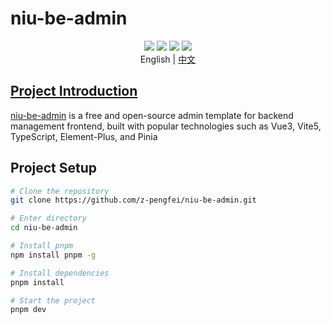 # niu-be-admin

<div align="center">
    <img src="https://img.shields.io/badge/Vue-3.4.21-brightgreen.svg"/>
    <img src="https://img.shields.io/badge/Vite-5.2.8-green.svg"/>
    <img src="https://img.shields.io/badge/Element Plus-2.7.4-blue.svg"/>
     <a href="https://github.com/z-pengfei/niu-be-admin/blob/main/LICENSE" alt="GitHub license"><img src="https://img.shields.io/github/license/z-pengfei/niu-be-admin"/></a>
    <div align="center"> English | <a href="./README.md">中文</div>
</div>

## Project Introduction

[niu-be-admin](https://github.com/z-pengfei/niu-be-admin.git) is a free and open-source admin template for backend management frontend, built with popular technologies such as Vue3, Vite5, TypeScript, Element-Plus, and Pinia

## Project Setup

```bash
# Clone the repository
git clone https://github.com/z-pengfei/niu-be-admin.git

# Enter directory
cd niu-be-admin

# Install pnpm
npm install pnpm -g

# Install dependencies
pnpm install

# Start the project
pnpm dev
```
